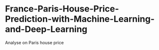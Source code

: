 # France-Paris-House-Price-Prediction-with-Machine-Learning-and-Deep-Learning
Analyse on Paris house price

